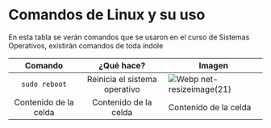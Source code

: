 # Comandos de Linux y su uso

En esta tabla se verán comandos que se usaron en el curso de Sistemas Operativos, existirán comandos de toda índole

| Comando | ¿Qué hace? | Imagen |
| :---: | :---: | ------------- |
| `sudo reboot`  | Reinicia el sistema operativo  | ![Webp net-resizeimage(21)](https://user-images.githubusercontent.com/106647506/172273313-c52833a6-79f5-49a8-8823-f84d7a87b35c.png) |
| Contenido de la celda  | Contenido de la celda  | Contenido de la celda  |
